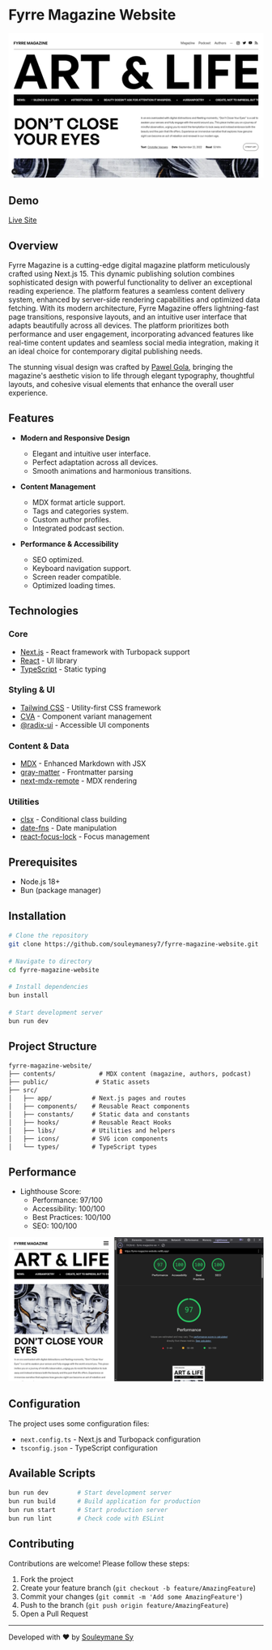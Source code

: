 # Fyrre Magazine Website

![Website Preview](./public/preview/preview.png)

## Demo

[Live Site](https://fyrre-magazine-webstite.netlify.app)

## Overview

Fyrre Magazine is a cutting-edge digital magazine platform meticulously crafted using Next.js 15. This dynamic publishing solution combines sophisticated design with powerful functionality to deliver an exceptional reading experience. The platform features a seamless content delivery system, enhanced by server-side rendering capabilities and optimized data fetching. With its modern architecture, Fyrre Magazine offers lightning-fast page transitions, responsive layouts, and an intuitive user interface that adapts beautifully across all devices. The platform prioritizes both performance and user engagement, incorporating advanced features like real-time content updates and seamless social media integration, making it an ideal choice for contemporary digital publishing needs.

The stunning visual design was crafted by [Pawel Gola](https://dribbble.com/pawelgola), bringing the magazine's aesthetic vision to life through elegant typography, thoughtful layouts, and cohesive visual elements that enhance the overall user experience.

## Features

- **Modern and Responsive Design**

  - Elegant and intuitive user interface.
  - Perfect adaptation across all devices.
  - Smooth animations and harmonious transitions.

- **Content Management**

  - MDX format article support.
  - Tags and categories system.
  - Custom author profiles.
  - Integrated podcast section.

- **Performance & Accessibility**
  - SEO optimized.
  - Keyboard navigation support.
  - Screen reader compatible.
  - Optimized loading times.

## Technologies

### Core

- [Next.js](https://nextjs.org/) - React framework with Turbopack support
- [React](https://react.dev/) - UI library
- [TypeScript](https://www.typescriptlang.org/) - Static typing

### Styling & UI

- [Tailwind CSS](https://tailwindcss.com/) - Utility-first CSS framework
- [CVA](https://github.com/joe-bell/cva) - Component variant management
- [@radix-ui](https://www.radix-ui.com/) - Accessible UI components

### Content & Data

- [MDX](https://mdxjs.com/) - Enhanced Markdown with JSX
- [gray-matter](https://github.com/jonschlinkert/gray-matter) - Frontmatter parsing
- [next-mdx-remote](https://github.com/hashicorp/next-mdx-remote) - MDX rendering

### Utilities

- [clsx](https://github.com/lukeed/clsx) - Conditional class building
- [date-fns](https://date-fns.org/) - Date manipulation
- [react-focus-lock](https://github.com/theKashey/react-focus-lock) - Focus management

## Prerequisites

- Node.js 18+
- Bun (package manager)

## Installation

```bash
# Clone the repository
git clone https://github.com/souleymanesy7/fyrre-magazine-website.git

# Navigate to directory
cd fyrre-magazine-website

# Install dependencies
bun install

# Start development server
bun run dev
```

## Project Structure

```
fyrre-magazine-website/
├── contents/            # MDX content (magazine, authors, podcast)
├── public/             # Static assets
├── src/
│   ├── app/           # Next.js pages and routes
│   ├── components/    # Reusable React components
│   ├── constants/     # Static data and constants
│   ├── hooks/         # Reusable React Hooks
│   ├── libs/          # Utilities and helpers
│   ├── icons/         # SVG icon components
│   └── types/         # TypeScript types
```

## Performance

- Lighthouse Score:
  - Performance: 97/100
  - Accessibility: 100/100
  - Best Practices: 100/100
  - SEO: 100/100

![Lighthouse Preview](./public/preview/lighthouse-preview.png)

## Configuration

The project uses some configuration files:

- `next.config.ts` - Next.js and Turbopack configuration
- `tsconfig.json` - TypeScript configuration

## Available Scripts

```bash
bun run dev        # Start development server
bun run build      # Build application for production
bun run start      # Start production server
bun run lint       # Check code with ESLint
```

## Contributing

Contributions are welcome! Please follow these steps:

1. Fork the project
2. Create your feature branch (`git checkout -b feature/AmazingFeature`)
3. Commit your changes (`git commit -m 'Add some AmazingFeature'`)
4. Push to the branch (`git push origin feature/AmazingFeature`)
5. Open a Pull Request

---

Developed with ❤️ by [Souleymane Sy](https://github.com/souleymanesy7)
